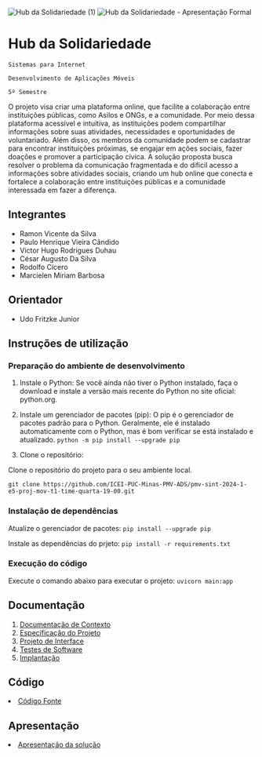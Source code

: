 ![Hub da Solidariedade (1)](https://github.com/ICEI-PUC-Minas-PMV-ADS/pmv-sint-2024-1-e5-proj-mov-t1-time-quarta-19-00/assets/22857183/c3ab5ce7-4701-45d5-8cff-edd39417ebf3)
![Hub da Solidariedade - Apresentação Formal](https://github.com/ICEI-PUC-Minas-PMV-ADS/pmv-sint-2024-1-e5-proj-mov-t1-time-quarta-19-00/assets/22857183/ec6b52df-8d43-4eeb-ab9f-800c1b7397bf)

# Hub da Solidariedade

`Sistemas para Internet`

`Desenvolvimento de Aplicações Móveis`

`5º Semestre`

O projeto visa criar uma plataforma online, que facilite a colaboração entre instituições públicas, como Asilos e ONGs, e a comunidade. Por meio dessa plataforma acessível e intuitiva, as instituições podem compartilhar informações sobre suas atividades, necessidades e oportunidades de voluntariado. Além disso, os membros da comunidade podem se cadastrar para encontrar instituições próximas, se engajar em ações sociais, fazer doações e promover a participação cívica. A solução proposta busca resolver o problema da comunicação fragmentada e do difícil acesso a informações sobre atividades sociais, criando um hub online que conecta e fortalece a colaboração entre instituições públicas e a comunidade interessada em fazer a diferença.

## Integrantes

- Ramon Vicente da Silva
- Paulo Henrique Vieira Cândido
- Victor Hugo Rodrigues Duhau
- César Augusto Da Silva
- Rodolfo Cícero
- Marcielen Miriam Barbosa

## Orientador

- Udo Fritzke Junior

## Instruções de utilização

### Preparação do ambiente de desenvolvimento

1. Instale o Python:
Se você ainda não tiver o Python instalado, faça o download e instale a versão mais recente do Python no site oficial: python.org.

2. Instale um gerenciador de pacotes (pip):
O pip é o gerenciador de pacotes padrão para o Python. Geralmente, ele é instalado automaticamente com o Python, mas é bom verificar se está instalado e atualizado.
`python -m pip install --upgrade pip`

3. Clone o repositório:

Clone o repositório do projeto para o seu ambiente local.

`git clone https://github.com/ICEI-PUC-Minas-PMV-ADS/pmv-sint-2024-1-e5-proj-mov-t1-time-quarta-19-00.git`

### Instalação de dependências

Atualize o gerenciador de pacotes:
`pip install --upgrade pip`

Instale as dependências do prjeto:
`pip install -r requirements.txt`

### Execução do código

Execute o comando abaixo para executar o projeto:
`uvicorn main:app`

## Documentação

<ol>
<li><a href="documents/01-Documentação de Contexto.md"> Documentação de Contexto</a></li>
<li><a href="documents/02-Especificação do Projeto.md"> Especificação do Projeto</a></li>
<li><a href="documents/03-Projeto de Interface.md"> Projeto de Interface</a></li>
<li><a href="documents/04-Testes de Software.md"> Testes de Software</a></li>
<li><a href="documents/05-Implantação.md"> Implantação</a></li>
</ol>

## Código

<li><a href="src/README.md"> Código Fonte</a></li>

## Apresentação

<li><a href="presentation/README.md"> Apresentação da solução</a></li>
